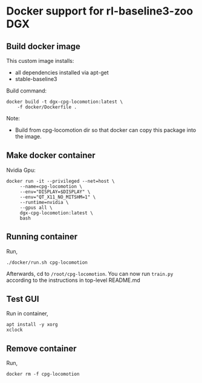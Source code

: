 # Docker support for rl-baseline3-zoo DGX

## Build docker image

This custom image installs:
 
- all dependencies installed via apt-get
- stable-baseline3

Build command:

	docker build -t dgx-cpg-locomotion:latest \
		-f docker/Dockerfile . 

Note: 

* Build from cpg-locomotion dir so that docker can copy this package into the image.

## Make docker container 

Nvidia Gpu:

	docker run -it --privileged --net=host \
         --name=cpg-locomotion \
         --env="DISPLAY=$DISPLAY" \
         --env="QT_X11_NO_MITSHM=1" \
         --runtime=nvidia \
         --gpus all \
         dgx-cpg-locomotion:latest \
         bash

## Running container

Run,

    ./docker/run.sh cpg-locomotion

Afterwards, cd to ```/root/cpg-locomotion```. You can now run ```train.py``` according to the instructions in top-level README.md

## Test GUI

Run in container,

    apt install -y xorg
    xclock

## Remove container

Run,

	docker rm -f cpg-locomotion
